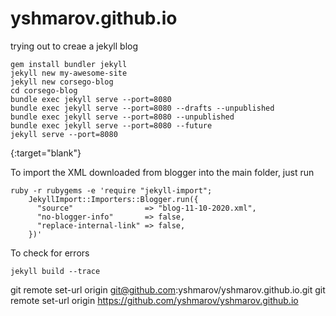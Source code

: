 # yshmarov.github.io
trying out to creae a jekyll blog
```
gem install bundler jekyll
jekyll new my-awesome-site
jekyll new corsego-blog
cd corsego-blog
bundle exec jekyll serve --port=8080
bundle exec jekyll serve --port=8080 --drafts --unpublished
bundle exec jekyll serve --port=8080 --unpublished
bundle exec jekyll serve --port=8080 --future
jekyll serve --port=8080
```

{:target="blank"}

To import the XML downloaded from blogger into the main folder, just run

```
ruby -r rubygems -e 'require "jekyll-import";
    JekyllImport::Importers::Blogger.run({
      "source"                => "blog-11-10-2020.xml",
      "no-blogger-info"       => false,
      "replace-internal-link" => false,
    })'
```

To check for errors
```
jekyll build --trace
```

git remote set-url origin git@github.com:yshmarov/yshmarov.github.io.git
git remote set-url origin https://github.com/yshmarov/yshmarov.github.io
